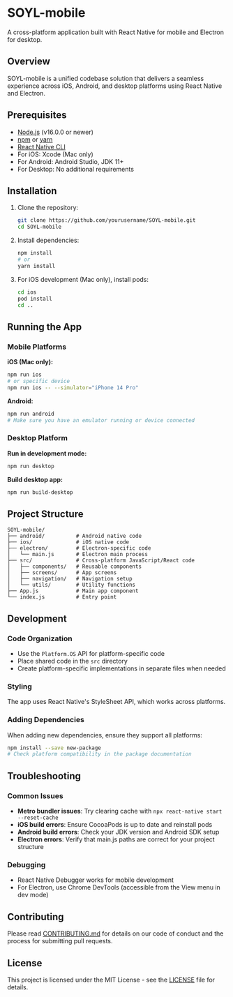 # SOYL-mobile

A cross-platform application built with React Native for mobile and Electron for desktop.

## Overview

SOYL-mobile is a unified codebase solution that delivers a seamless experience across iOS, Android, and desktop platforms using React Native and Electron.

## Prerequisites

- [Node.js](https://nodejs.org/) (v16.0.0 or newer)
- [npm](https://www.npmjs.com/) or [yarn](https://yarnpkg.com/)
- [React Native CLI](https://reactnative.dev/docs/environment-setup)
- For iOS: Xcode (Mac only)
- For Android: Android Studio, JDK 11+
- For Desktop: No additional requirements

## Installation

1. Clone the repository:

   ```bash
   git clone https://github.com/yourusername/SOYL-mobile.git
   cd SOYL-mobile
   ```

2. Install dependencies:

   ```bash
   npm install
   # or
   yarn install
   ```

3. For iOS development (Mac only), install pods:
   ```bash
   cd ios
   pod install
   cd ..
   ```

## Running the App

### Mobile Platforms

**iOS (Mac only):**

```bash
npm run ios
# or specific device
npm run ios -- --simulator="iPhone 14 Pro"
```

**Android:**

```bash
npm run android
# Make sure you have an emulator running or device connected
```

### Desktop Platform

**Run in development mode:**

```bash
npm run desktop
```

**Build desktop app:**

```bash
npm run build-desktop
```

## Project Structure

```
SOYL-mobile/
├── android/          # Android native code
├── ios/              # iOS native code
├── electron/         # Electron-specific code
│   └── main.js       # Electron main process
├── src/              # Cross-platform JavaScript/React code
│   ├── components/   # Reusable components
│   ├── screens/      # App screens
│   ├── navigation/   # Navigation setup
│   └── utils/        # Utility functions
├── App.js            # Main app component
└── index.js          # Entry point
```

## Development

### Code Organization

- Use the `Platform.OS` API for platform-specific code
- Place shared code in the `src` directory
- Create platform-specific implementations in separate files when needed

### Styling

The app uses React Native's StyleSheet API, which works across platforms.

### Adding Dependencies

When adding new dependencies, ensure they support all platforms:

```bash
npm install --save new-package
# Check platform compatibility in the package documentation
```

## Troubleshooting

### Common Issues

- **Metro bundler issues**: Try clearing cache with `npx react-native start --reset-cache`
- **iOS build errors**: Ensure CocoaPods is up to date and reinstall pods
- **Android build errors**: Check your JDK version and Android SDK setup
- **Electron errors**: Verify that main.js paths are correct for your project structure

### Debugging

- React Native Debugger works for mobile development
- For Electron, use Chrome DevTools (accessible from the View menu in dev mode)

## Contributing

Please read [CONTRIBUTING.md](CONTRIBUTING.md) for details on our code of conduct and the process for submitting pull requests.

## License

This project is licensed under the MIT License - see the [LICENSE](LICENSE) file for details.
